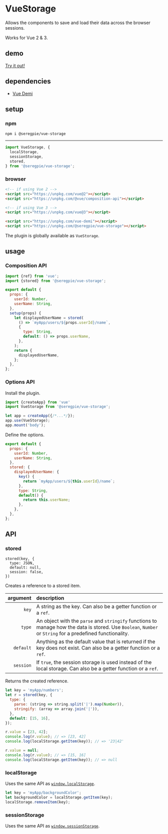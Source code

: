 # VueStorage

Allows the components to save and load their data across the browser sessions.

Works for Vue 2 & 3.

## demo

[Try it out!](https://seregpie.github.io/VueStorage/)

## dependencies

- [Vue Demi](https://github.com/antfu/vue-demi)

## setup

### npm

```shell
npm i @seregpie/vue-storage
```

---

```javascript
import VueStorage, {
  localStorage,
  sessionStorage,
  stored,
} from '@seregpie/vue-storage';
```

### browser

```html
<!-- if using Vue 2 -->
<script src="https://unpkg.com/vue@2"></script>
<script src="https://unpkg.com/@vue/composition-api"></script>

<!-- if using Vue 3 -->
<script src="https://unpkg.com/vue@3"></script>

<script src="https://unpkg.com/vue-demi"></script>
<script src="https://unpkg.com/@seregpie/vue-storage"></script>
```

The plugin is globally available as `VueStorage`.

## usage

### Composition API

```javascript
import {ref} from 'vue';
import {stored} from '@seregpie/vue-storage';

export default {
  props: {
    userId: Number,
    userName: String,
  },
  setup(props) {
    let displayedUserName = stored(
      () => `myApp/users/${props.userId}/name`,
      {
        type: String,
        default: () => props.userName,
      },
    );
    return {
      displayedUserName,
    };
  },
};
```

### Options API

Install the plugin.

```javascript
import {createApp} from 'vue'
import VueStorage from '@seregpie/vue-storage';

let app = createApp({/*...*/});
app.use(VueStorage);
app.mount('body');
```

Define the options.

```javascript
export default {
  props: {
    userId: Number,
    userName: String,
  },
  stored: {
    displayedUserName: {
      key() {
        return `myApp/users/${this.userId}/name`;
      },
      type: String,
      default() {
        return this.userName;
      },
    },
  },
};
```

## API

### stored

```
stored(key, {
  type: JSON,
  default: null,
  session: false,
})
```

Creates a reference to a stored item.

| argument | description |
| ---: | :--- |
| `key` | A string as the key. Can also be a getter function or a `ref`. |
| `type` | An object with the `parse` and `stringify` functions to manage how the data is stored. Use `Boolean`, `Number` or `String` for a predefined functionality. |
| `default` | Anything as the default value that is returned if the key does not exist. Can also be a getter function or a `ref`. |
| `session` | If `true`, the session storage is used instead of the local storage. Can also be a getter function or a `ref`. |

Returns the created reference.

```javascript
let key = 'myApp/numbers';
let r = stored(key, {
  type: {
    parse: (string => string.split('|').map(Number)),
    stringify: (array => array.join('|')),
  },
  default: [15, 16],
});

r.value = [23, 42];
console.log(r.value); // => [23, 42]
console.log(localStorage.getItem(key)); // => '23|42'

r.value = null;
console.log(r.value); // => [15, 16]
console.log(localStorage.getItem(key)); // => null
```

### localStorage

Uses the same API as [`window.localStorage`](https://developer.mozilla.org/docs/Web/API/Window/localStorage).

```javascript
let key = 'myApp/backgroundColor';
let backgroundColor = localStorage.getItem(key);
localStorage.removeItem(key);
```

### sessionStorage

Uses the same API as [`window.sessionStorage`](https://developer.mozilla.org/docs/Web/API/Window/sessionStorage).
